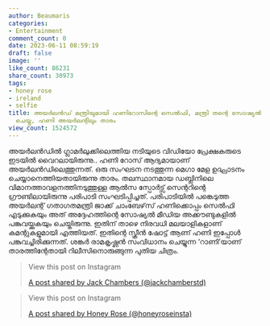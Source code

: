 ```yaml
---
author: Beaumaris
categories:
- Entertainment
comment_count: 0
date: 2023-06-11 08:59:19
draft: false
image: ''
like_count: 86231
share_count: 30973
tags:
- honey rose
- ireland
- selfie
title: അയർലൻഡ് മന്ത്രിയുമായി ഹണിറോസിന്റെ സെൽഫി, മന്ത്രി തന്റെ സോഷ്യൽ മീഡിയയിലും പോസ്റ്റ്
  ചെയ്തു, ഹണി അയർലന്റിലും താരം
view_count: 1524572
---
```


അയർലൻഡിൽ ഗ്ലാമർലുക്കിലെത്തിയ നടിയുടെ വിഡിയോ പ്രേക്ഷകരുടെ ഇടയിൽ വൈറലായിരുന്നു.. ഹണി റോസ് ആദ്യമായാണ് അയർലൻഡിലെത്തുന്നത്. ഒരു സംഘടന നടത്തുന്ന മെഗാ മേള ഉദ്ഘാടനം ചെയ്യാനെത്തിയതായിരുന്നു താരം. തലസ്ഥാനമായ ഡബ്ലിനിലെ വിമാനത്താവളനത്തിനടുത്തുള്ള ആൽസ സ്പോർട്സ് സെന്ററിന്റെ ഗ്രൗണ്ടിലായിരുന്നു പരിപാടി സംഘടിപ്പിച്ചത്. പരിപാടിയിൽ പങ്കെടുത്ത അയർലന്റ് ഗതാഗതമന്ത്രി ജാക്ക് ചാംബേഴ്‌സ് ഹണിക്കൊപ്പം സെൽഫി എടുക്കുകയും അത് അദ്ദേഹത്തിന്റെ സോഷ്യൽ മീഡിയ അക്കൗണ്ടുകളിൽ പങ്കുവയ്ക്കുകയും ചെയ്തിരുന്നു. ഇതിന് താഴെ നിരവധി മലയാളികളാണ് കമന്റുകളുമായി എത്തിയത്. ഇതിന്റെ സ്ക്രീൻ ഷോട്ട് ആണ് ഹണി ഇപ്പോൾ പങ്കുവച്ചിരിക്കുന്നത്. ശങ്കർ രാമകൃഷ്ണൻ സംവിധാനം ചെയ്യുന്ന ‘റാണി’യാണ് താരത്തിന്റേതായി റിലീസിനൊരുങ്ങുന്ന പുതിയ ചിത്രം. 

> View this post on Instagram
> 
> [A post shared by Jack Chambers (@jackchamberstd)](https://www.instagram.com/p/CtCbERAs4_C/?utm_source=ig_embed&utm_campaign=loading)

> View this post on Instagram
> 
> [A post shared by Honey Rose (@honeyroseinsta)](https://www.instagram.com/p/CtUJJ2yP0PV/?utm_source=ig_embed&utm_campaign=loading)